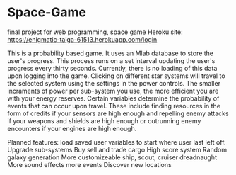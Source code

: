 # Space-Game
final project for web programming, space game
Heroku site:
https://enigmatic-taiga-61513.herokuapp.com/login

This is a probability based game. It uses an Mlab database to store the user's progress. This process runs on a set interval updating the user's progress every thirty seconds. Currently, there is no loading of this data upon logging into the game. Clicking on different star systems will travel to the selected system using the settings in the power controls. The smaller incraments of power per sub-system you use, the more efficient you are with your energy reserves. Certain variables determine the probability of events that can occur upon travel. These include finding resources in the form of credits if your sensors are high enough and repelling enemy attacks if your weapons and shields are high enough or outrunning enemy encounters if your engines are high enough. 

Planned features:
load saved user variables to start where user last left off.
Upgrade sub-systems
Buy sell and trade cargo
High score system
Random galaxy generation
More customizeable ship, scout, cruiser dreadnaught 
More sound effects
more events
Discover new locations